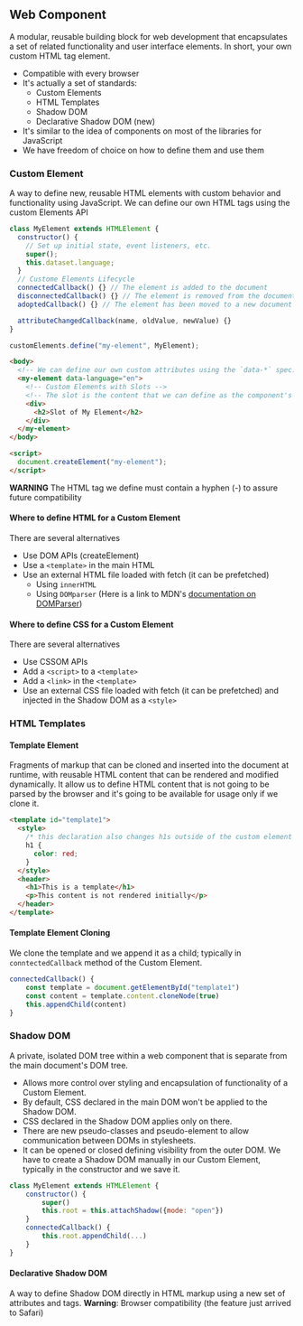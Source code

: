 ## Web Component

A modular, reusable building block for web development that encapsulates a set of related functionality and user interface elements.
In short, your own custom HTML tag element.

- Compatible with every browser
- It's actually a set of standards:
  - Custom Elements
  - HTML Templates
  - Shadow DOM
  - Declarative Shadow DOM (new)
- It's similar to the idea of components on most of the libraries for JavaScript
- We have freedom of choice on how to define them and use them

### Custom Element

A way to define new, reusable HTML elements with custom behavior and functionality using JavaScript.
We can define our own HTML tags using the custom Elements API

```js
class MyElement extends HTMLElement {
  constructor() {
    // Set up initial state, event listeners, etc.
    super();
    this.dataset.language;
  }
  // Custome Elements Lifecycle
  connectedCallback() {} // The element is added to the document
  disconnectedCallback() {} // The element is removed from the document
  adoptedCallback() {} // The element has been moved to a new document

  attributeChangedCallback(name, oldValue, newValue) {}
}

customElements.define("my-element", MyElement);
```

```html
<body>
  <!-- We can define our own custom attributes using the `data-*` spec. -->
  <my-element data-language="en">
    <!-- Custom Elements with Slots -->
    <!-- The slot is the content that we can define as the component's children. With templates we can have more than one slot. -->
    <div>
      <h2>Slot of My Element</h2>
    </div>
  </my-element>
</body>

<script>
  document.createElement("my-element");
</script>
```

**WARNING**
The HTML tag we define must contain a hyphen (-) to assure future compatibility

#### Where to define HTML for a Custom Element

There are several alternatives

- Use DOM APIs (createElement)
- Use a `<template>` in the main HTML
- Use an external HTML file loaded with fetch (it can be prefetched)
  - Using `innerHTML`
  - Using `DOMparser` (Here is a link to MDN's [documentation on DOMParser](https://developer.mozilla.org/en-US/docs/Web/API/DOMParser))

#### Where to define CSS for a Custom Element

There are several alternatives

- Use CSSOM APIs
- Add a `<script>` to a `<template>`
- Add a `<link>` in the `<template>`
- Use an external CSS file loaded with fetch (it can be prefetched) and injected in the Shadow DOM as a `<style>`

### HTML Templates

#### Template Element

Fragments of markup that can be cloned and inserted into the document at runtime, with reusable HTML content that can be rendered and modified dynamically.
It allow us to define HTML content that is not going to be parsed by the browser and it's going to be available for usage only if we clone it.

```html
<template id="template1">
  <style>
    /* this declaration also changes h1s outside of the custom element */
    h1 {
      color: red;
    }
  </style>
  <header>
    <h1>This is a template</h1>
    <p>This content is not rendered initially</p>
  </header>
</template>
```

#### Template Element Cloning

We clone the template and we append it as a child; typically in `conntectedCallback` method of the Custom Element.

```js
connectedCallback() {
	const template = document.getElementById("template1")
	const content = template.content.cloneNode(true)
	this.appendChild(content)
}
```

### Shadow DOM

A private, isolated DOM tree within a web component that is separate from the main document's DOM tree.

- Allows more control over styling and encapsulation of functionality of a Custom Element.
- By default, CSS declared in the main DOM won't be applied to the Shadow DOM.
- CSS declared in the Shadow DOM applies only on there.
- There are new pseudo-classes and pseudo-element to allow communication between DOMs in stylesheets.
- It can be opened or closed defining visibility from the outer DOM.
  We have to create a Shadow DOM manually in our Custom Element, typically in the constructor and we save it.

```js
class MyElement extends HTMLElement {
	constructor() {
		super()
		this.root = this.attachShadow({mode: "open"})
	}
	connectedCallback() {
		this.root.appendChild(...)
	}
}
```

#### Declarative Shadow DOM

A way to define Shadow DOM directly in HTML markup using a new set of attributes and tags.
**Warning**: Browser compatibility (the feature just arrived to Safari)
